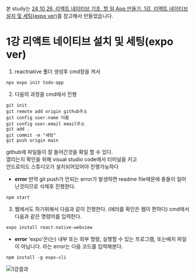 본 study는 [24 10 26, 리액트 네이티브 기초, 할 일 App 만들기, 1강, 리액트 네이티브 설치 및 세팅(expo ver)](https://www.youtube.com/watch?v=_VynENdFzNo&list=PLmAWMAo-opQzg5QxYoii1HZXFURstlhqq&index=37)를 참고해서 만들었습니다.
# 1강 리액트 네이티브 설치 및 세팅(expo ver)
1. reactnative 폴더 생성후 cmd창을 켜서
```
npx expo init todo-app
```
2. 다음의 과정을 cmd에서 진행
```
git init
git remote add origin github주소
git config user.name 이름
git config user.email email주소
git add .
git commit -m "세팅"
git push origin main
```
github에 파일들이 잘 들어간것을 확일 할 수 있다.<br>
열리는지 확인을 위해 visual studio code에서 터미널을 키고 <br>
안드로이드 스튜디오가 설치되어있어야 진행가능하다 <br>
- **error** 만약 git push가 안되는 error가 발생하면 readme file때문에 충돌이 일어난것이므로 삭제후 진행한다.
  
```
npm start
```
3. 웹에서도 하기위해서 다음과 같이 진행한다. (에러를 확인은 웹이 편하다)
cmd에서 다음과 같은 명령어를 입력한다.
```
expo install react-native-webview
``` 
- **error** 'expo'은(는) 내부 또는 외부 명령, 실행할 수 있는 프로그램, 또는배치 파일이 아닙니다. 라는 error는 다음 코드를 입력해본다.
```
npm install -g expo-cli
```
![1강결과](https://github.com/user-attachments/assets/b75cfcb5-0043-4c4a-9ae7-e16be9b95936)
